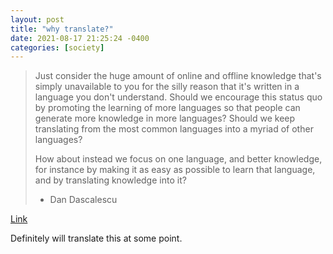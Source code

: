 ```yaml
---
layout: post
title: "why translate?"
date: 2021-08-17 21:25:24 -0400
categories: [society]
---
```


> Just consider the huge amount of online and offline knowledge that's simply unavailable to you for the silly reason that it's written in a language you don't understand. Should we encourage this status quo by promoting the learning of more languages so that people can generate more knowledge in more languages? Should we keep translating from the most common languages into a myriad of other languages?
>
> How about instead we focus on one language, and better knowledge, for instance by making it as easy as possible to learn that language, and by translating knowledge into it?
> - Dan Dascalescu

[Link](https://web.archive.org/web/20200317221752/https://wiki.dandascalescu.com/essays/english-universal-language)

Definitely will translate this at some point.